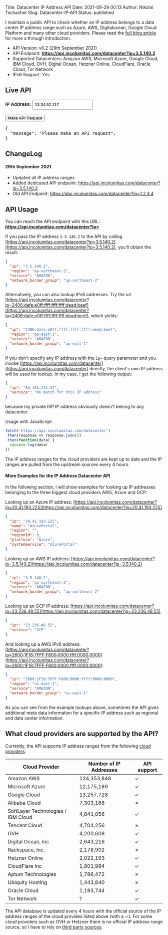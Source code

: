 Title: Datacenter IP Address API
Date: 2021-09-29 00:13
Author: Nikolai Tschacher
Slug: Datacenter-IP-API
Status: published

I maintain a public API to check whether an IP address belongs to a data center IP address range such as Azure, AWS, Digitalocean, Google Cloud Platform and many other cloud providers. Please read the [full blog article]({filename}/Security/datacenter-ip-api.md) for more a through introduction.

+ API Version: v0.2 (29th September 2021)
+ API Endpoint: **https://api.incolumitas.com/datacenter?ip=3.5.140.2**
+ Supported Datacenters: Amazon AWS, Microsoft Azure, Google Cloud, IBM Cloud, OVH, Digital Ocean, Hetzner Online, CloudFlare, Oracle Cloud, Tor Network
+ IPv6 Support: Yes


## Live API

<div class="ipAPIDemo">
  <label style="font-weight: 600; font-size: 15px" for="ip">IP Address:</label>
  <input style="padding: 6px;" type="text" id="ip" name="ip" value="13.34.52.117"><br><br>
  <input class="orange_button" type="submit" value="Make API Request">
  <pre id="data">{
  "message": "Please make an API request",
}</pre>
</div>

<script>
document.querySelector('.ipAPIDemo input[type="submit"]').addEventListener('click', function(evt) {
  var ip = document.getElementById('ip').value;
  fetch('https://api.incolumitas.com/datacenter?ip=' + ip) 
  .then(response => response.json())
  .then(function(data) {
    document.getElementById('data').innerText = JSON.stringify(data, null, 2);
  })
})
</script>

## ChangeLog

#### 29th September 2021

+ Updated all IP address ranges
+ Added dedicated API endpoint: https://api.incolumitas.com/datacenter?ip=3.5.140.2
+ Old API Endpoint: https://abs.incolumitas.com/datacenter?ip=1.2.3.4


## API Usage

You can reach the API endpoint with this URL: **https://api.incolumitas.com/datacenter?ip=**

If you pass the IP address `3.5.140.2` to the API by calling [https://api.incolumitas.com/datacenter?ip=3.5.140.2](https://api.incolumitas.com/datacenter?ip=3.5.140.2), you'll obtain the result:

```json
{
  "ip": "3.5.140.2",
  "region": "ap-northeast-2",
  "service": "AMAZON",
  "network_border_group": "ap-northeast-2"
}
```

Alternatively, you can also lookup IPv6 addresses. Try the url [https://api.incolumitas.com/datacenter?ip=2406:dafe:e0ff:ffff:ffff:ffff:dead:beef](https://api.incolumitas.com/datacenter?ip=2406:dafe:e0ff:ffff:ffff:ffff:dead:beef), which yields:

```json
{
  "ip": "2406:dafe:e0ff:ffff:ffff:ffff:dead:beef",
  "region": "ap-east-1",
  "service": "AMAZON",
  "network_border_group": "ap-east-1"
}
```

If you don't specify any IP address with the `ip=` query parameter and you invoke [https://api.incolumitas.com/datacenter](https://api.incolumitas.com/datacenter) directly, the client's own IP address will be used for lookup. In my case, I get the following output:

```json
{
  "ip": "84.155.231.57",
  "service": "No match for this IP address"
}
```

because my private ISP IP address obviously doesn't belong to any datacenter.

Usage with JavaScript:

```JavaScript
fetch('https://api.incolumitas.com/datacenter') 
.then(response => response.json())
.then(function(data) {
  console.log(data)
})
```

The IP address ranges for the cloud providers are kept up to date and the IP ranges are pulled from the upstream sources every 4 hours.

#### More Examples for the IP Address Datacenter API

In the following section, I will show examples for looking up IP addresses belonging to the three biggest cloud providers AWS, Azure and GCP:

Looking up an Azure IP address: [https://api.incolumitas.com/datacenter?ip=20.41.193.225](https://api.incolumitas.com/datacenter?ip=20.41.193.225)

```json
{
  "ip": "20.41.193.225",
  "name": "AzurePortal",
  "region": "",
  "regionId": 0,
  "platform": "Azure",
  "systemService": "AzurePortal"
}
```

Looking up an AWS IP address: [https://api.incolumitas.com/datacenter?ip=3.5.140.2](https://api.incolumitas.com/datacenter?ip=3.5.140.2)

```json
{
  "ip": "3.5.140.2",
  "region": "ap-northeast-2",
  "service": "AMAZON",
  "network_border_group": "ap-northeast-2"
}
```

Looking up an GCP IP address: [https://api.incolumitas.com/datacenter?ip=23.236.48.55](https://api.incolumitas.com/datacenter?ip=23.236.48.55)

```json
{
  "ip": "23.236.48.55",
  "service": "GCP"
}
```

And looking up a AWS IPv6 address: [https://api.incolumitas.com/datacenter?ip=2600:1F18:7FFF:F800:0000:ffff:0000:0000](https://api.incolumitas.com/datacenter?ip=2600:1F18:7FFF:F800:0000:ffff:0000:0000):

```json
{
  "ip": "2600:1F18:7FFF:F800:0000:ffff:0000:0000",
  "region": "us-east-1",
  "service": "AMAZON",
  "network_border_group": "us-east-1"
}
```

As you can see from the example lookups above, sometimes the API gives additional meta data information for a specific IP address such as regional and data center information.

## What cloud providers are supported by the API?

Currently, the API supports IP address ranges from the following [cloud providers](https://udger.com/resources/datacenter-list):

| Cloud Provider                     | Number of IP Addresses | API support |
|------------------------------------|------------------------|-------------|
| Amazon AWS                         | 124,353,848            | ✓           |
| Microsoft Azure                    | 12,175,189             | ✓           |
| Google Cloud                       | 13,257,728             | ✓           |
| Alibaba Cloud                      | 7,303,168              | ✗           |
| SoftLayer Technologies / IBM Cloud | 4,841,056              | ✓           |
| Tencent Cloud                      | 4,704,256              | ✗           |
| OVH                                | 4,200,608              | ✓           |
| Digital Ocean, Inc                 | 2,643,216              | ✓           |
| Rackspace, Inc.                    | 2,178,902              | ✗           |
| Hetzner Online                     | 2,022,193              | ✓           |
| CloudFlare Inc                     | 1,801,984              | ✓           |
| Aptum Technologies                 | 1,786,472              | ✗           |
| Ubiquity Hosting                   | 1,443,840              | ✗           |
| Oracle Cloud                       | 1,183,744              | ✓           |
| Tor Network                        | ?                      | ✓           |

The API database is updated every 4 hours with the official source of the IP address ranges of the cloud provides listed above (with a ✓). For some cloud providers such as OVH or Hetzner there is no official IP address range source, so I have to rely on [third party sources](https://bgp.he.net/search?search%5Bsearch%5D=OVH&commit=Search).